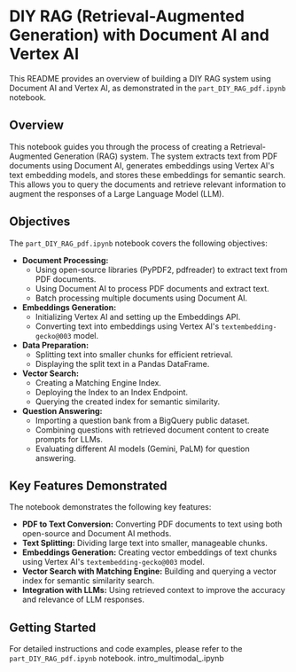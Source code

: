 # DIY RAG (Retrieval-Augmented Generation) with Document AI and Vertex AI

This README provides an overview of building a DIY RAG system using Document AI and Vertex AI, as demonstrated in the `part_DIY_RAG_pdf.ipynb` notebook.

## Overview

This notebook guides you through the process of creating a Retrieval-Augmented Generation (RAG) system. The system extracts text from PDF documents using Document AI, generates embeddings using Vertex AI's text embedding models, and stores these embeddings for semantic search. This allows you to query the documents and retrieve relevant information to augment the responses of a Large Language Model (LLM).

## Objectives

The `part_DIY_RAG_pdf.ipynb` notebook covers the following objectives:

- **Document Processing:**
    - Using open-source libraries (PyPDF2, pdfreader) to extract text from PDF documents.
    - Using Document AI to process PDF documents and extract text.
    - Batch processing multiple documents using Document AI.
- **Embeddings Generation:**
    - Initializing Vertex AI and setting up the Embeddings API.
    - Converting text into embeddings using Vertex AI's `textembedding-gecko@003` model.
- **Data Preparation:**
    - Splitting text into smaller chunks for efficient retrieval.
    - Displaying the split text in a Pandas DataFrame.
- **Vector Search:**
    - Creating a Matching Engine Index.
    - Deploying the Index to an Index Endpoint.
    - Querying the created index for semantic similarity.
- **Question Answering:**
    - Importing a question bank from a BigQuery public dataset.
    - Combining questions with retrieved document content to create prompts for LLMs.
    - Evaluating different AI models (Gemini, PaLM) for question answering.

## Key Features Demonstrated

The notebook demonstrates the following key features:

- **PDF to Text Conversion:** Converting PDF documents to text using both open-source and Document AI methods.
- **Text Splitting:** Dividing large text into smaller, manageable chunks.
- **Embeddings Generation:** Creating vector embeddings of text chunks using Vertex AI's `textembedding-gecko@003` model.
- **Vector Search with Matching Engine:** Building and querying a vector index for semantic similarity search.
- **Integration with LLMs:** Using retrieved context to improve the accuracy and relevance of LLM responses.

## Getting Started

For detailed instructions and code examples, please refer to the `part_DIY_RAG_pdf.ipynb` notebook.
intro_multimodal_.ipynb
